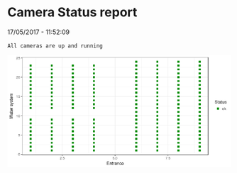 Camera Status report
================
17/05/2017 - 11:52:09

    All cameras are up and running

![](camreport_files/figure-markdown_github/unnamed-chunk-2-1.png)
